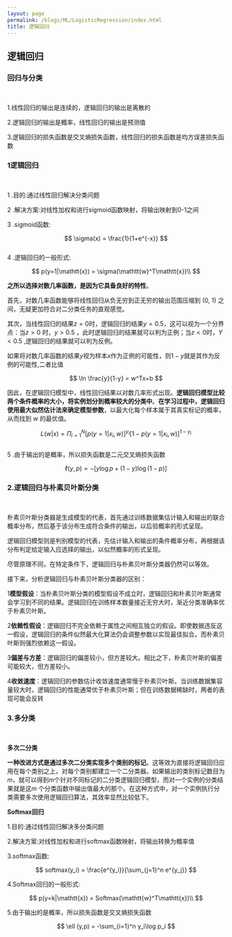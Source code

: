 ```yaml
---
layout: page
permalink: /blogs/ML/LogisticRegression/index.html
title: 逻辑回归
---
```



## 逻辑回归

### 回归与分类

<br>

1.线性回归的输出是连续的，逻辑回归的输出是离散的<br>

2.逻辑回归的输出是概率，线性回归的输出是预测值<br>

3.逻辑回归的损失函数是交叉熵损失函数，线性回归的损失函数是均方误差损失函数<br>

### 1逻辑回归

<br>

1 .目的:通过线性回归解决分类问题<br>

2 .解决方案:对线性加权和进行sigmoid函数映射，将输出映射到0-1之间<br>

3 .sigmoid函数:<br>

$$
\sigma(x) = \frac{1}{1+e^{-x}}
$$
<br>
4 .逻辑回归的一般形式:<br>

$$
p(y=1|\mathtt{x}) = \sigma(\mathtt{w}^T\mathtt{x})\\
$$

**之所以选择对数几率函数，是因为它具备良好的特性**。<br>

首先，对数几率函数能够将线性回归从负无穷到正无穷的输出范围压缩到 (0, 1) 之间，无疑更加符合对二分类任务的直观感觉。<br>

其次，当线性回归的结果$z=0$时，逻辑回归的结果$y =0.5$，这可以视为一个分界点：当$z>0$ 时，$y>0.5$ ，此时逻辑回归的结果就可以判为正例；当$z<0$时，$Y<0.5$ ,逻辑回归的结果就可以判为反例。<br>

如果将对数几率函数的结果$y$视为样本$x$作为正例的可能性，则$1-y$就是其作为反例的可能性,二者比值<br>

$$
\ln \frac{y}{1-y} = w^Tx+b
$$

因此，在逻辑回归模型中，线性回归结果以对数几率形式出现。**逻辑回归模型比较两个条件概率的大小，将实例划分到概率较大的分类中**。**在学习过程中，逻辑回归使用最大似然估计法来确定模型参数**，以最大化每个样本属于其真实标记的概率，从而找到 $w$ 的最优值。<br>

$$
L(w|x) = \Pi_{i=1}^N[p(y=1|x_i,w)]^{y_i} [1-p(y=1|x_i,w)]^{1-y_i}
$$
<br>
5 .由于输出的是概率，所以损失函数是二元交叉熵损失函数<br>

$$
\ell (y,p) = -[y\log p+(1-y)\log (1-p)]
$$

### 2.逻辑回归与朴素贝叶斯分类

<br>

朴素贝叶斯分类器是生成模型的代表，首先通过训练数据集估计输入和输出的联合概率分布，然后基于该分布生成符合条件的输出，以后验概率的形式呈现。<br>

逻辑回归模型则是判别模型的代表，先估计输入和输出的条件概率分布，再根据该分布判定给定输入应选择的输出，以似然概率的形式呈现。<br>

尽管原理不同，在特定条件下，逻辑回归与朴素贝叶斯分类器仍然可以等效。<br>

接下来，分析逻辑回归与朴素贝叶斯分类器的区别：<br>

1**模型假设**：当朴素贝叶斯分类的模型假设不成立时，逻辑回归和朴素贝叶斯通常会学习到不同的结果。逻辑回归在训练样本数量接近无穷大时，渐近分类准确率优于朴素贝叶斯。<br>

2**依赖性假设**：逻辑回归不完全依赖于属性之间相互独立的假设。即使数据违反这一假设，逻辑回归的条件似然最大化算法仍会调整参数以实现最佳拟合。而朴素贝叶斯则强烈依赖这一假设。<br>

3**偏差与方差**：逻辑回归的偏差较小，但方差较大。相比之下，朴素贝叶斯的偏差可能较大，但方差较小。<br>

4**收敛速度**：逻辑回归的参数估计收敛速度通常慢于朴素贝叶斯。当训练数据集容量较大时，逻辑回归的性能通常优于朴素贝叶斯；但在训练数据稀缺时，两者的表现可能会反转<br>

### 3.多分类

<br>

**多次二分类**<br>

**一种改进方式是通过多次二分类实现多个类别的标记**。这等效为直接将逻辑回归应用在每个类别之上，对每个类别都建立一个二分类器。如果输出的类别标记数目为$m$，就可以得到$m$个针对不同标记的二分类逻辑回归模型，而对一个实例的分类结果就是这$m$ 个分类函数中输出值最大的那个。在这种方式中，对一个实例执行分类需要多次使用逻辑回归算法，其效率显然比较低下。<br>

**Softmax回归**<br>

1.目的:通过线性回归解决多分类问题<br>

2.解决方案:对线性加权和进行softmax函数映射，将输出转换为概率值<br>

3.softmax函数:<br>

$$
softmax(y_i) = \frac{e^{y_i}}{\sum_{j=1}^n e^{y_j}}
$$

4.Softmax回归的一般形式:<br>

$$
p(y=k|\mathtt{x}) = Softmax(\mathtt{w}^T\mathtt{x})\\
$$

5.由于输出的是概率，所以损失函数是交叉熵损失函数<br>

$$
\ell (y,p) = -\sum_{i=1}^n y_i\log p_i
$$
